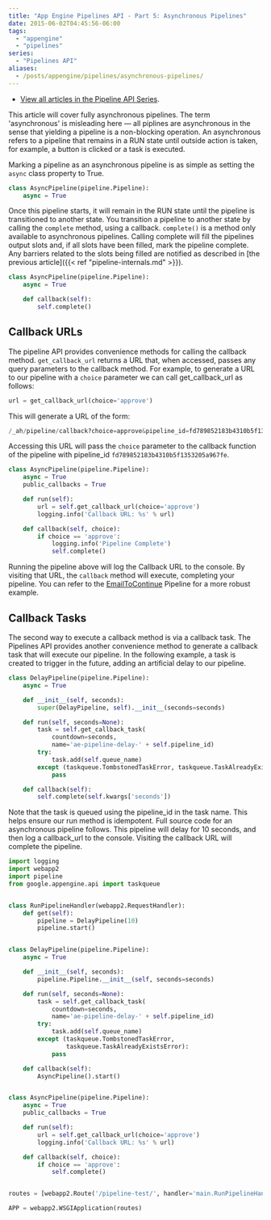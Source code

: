 ```yaml
---
title: "App Engine Pipelines API - Part 5: Asynchronous Pipelines" 
date: 2015-06-02T04:45:56-06:00
tags: 
  - "appengine"
  - "pipelines"
series:
  - "Pipelines API"
aliases:
  - /posts/appengine/pipelines/asynchronous-pipelines/
---
```


* [View all articles in the Pipeline API Series](http://sookocheff.com/series/pipelines-api/).

This article will cover fully asynchronous pipelines. The term 'asynchronous' is
misleading here — all piplines are asynchronous in the sense that yielding a
pipeline is a non-blocking operation. An asynchronous refers to a
pipeline that remains in a RUN state until outside action is taken, for example,
a button is clicked or a task is executed.

Marking a pipeline as an asynchronous pipeline is as simple as setting the
`async` class property to True.

```python
class AsyncPipeline(pipeline.Pipeline):
    async = True
```

Once this pipeline starts, it will remain in the RUN state until the pipeline is
transitioned to another state. You transition a pipeline to another state by
calling the `complete` method, using a callback. `complete()` is a
method only available to asynchronous pipelines. Calling complete will fill the
pipelines output slots and, if all slots have been filled, mark the pipeline
complete. Any barriers related to the slots being filled are notified as
described in [the previous article]({{< ref "pipeline-internals.md" >}}).

```python
class AsyncPipeline(pipeline.Pipeline):
    async = True

    def callback(self):
        self.complete()
```

## Callback URLs

The pipeline API provides convenience methods for calling the callback method.
`get_callback_url` returns a URL that, when accessed, passes any query
parameters to the callback method. For example, to generate a URL to our
pipeline with a `choice` parameter we can call get_callback_url as follows:

```python
url = get_callback_url(choice='approve')
```

This will generate a URL of the form:

```python
/_ah/pipeline/callback?choice=approve&pipeline_id=fd789852183b4310b5f1353205a967fe
```

Accessing this URL will pass the `choice` parameter to the callback function of
the pipeline with pipeline_id `fd789852183b4310b5f1353205a967fe`.

```python
class AsyncPipeline(pipeline.Pipeline):
    async = True
    public_callbacks = True

    def run(self):
        url = self.get_callback_url(choice='approve')
        logging.info('Callback URL: %s' % url)

    def callback(self, choice):
        if choice == 'approve':
            logging.info('Pipeline Complete')
            self.complete()
```

Running the pipeline above will log the Callback URL to the console. By visiting
that URL, the `callback` method will execute, completing your pipeline. You can
refer to the [EmailToContinue](https://github.com/GoogleCloudPlatform/appengine-pipelines/blob/master/python/src/pipeline/common.py) Pipeline for a more robust example.

## Callback Tasks

The second way to execute a callback method is via a callback task. The
Pipelines API provides another convenience method to generate a callback task
that will execute our pipeline. In the following example, a task is created to
trigger in the future, adding an artificial delay to our pipeline.

```python
class DelayPipeline(pipeline.Pipeline):
    async = True

    def __init__(self, seconds):
        super(DelayPipeline, self).__init__(seconds=seconds)

    def run(self, seconds=None):
        task = self.get_callback_task(
            countdown=seconds,
            name='ae-pipeline-delay-' + self.pipeline_id)
        try:
            task.add(self.queue_name)
        except (taskqueue.TombstonedTaskError, taskqueue.TaskAlreadyExistsError):
            pass

    def callback(self):
        self.complete(self.kwargs['seconds'])
```

Note that the task is queued using the pipeline_id in the task name. This helps
ensure our run method is idempotent. Full source code for an asynchronous
pipeline follows. This pipeline will delay for 10 seconds, and then log a
callback_url to the console. Visiting the callback URL will complete the
pipeline.

```python
import logging
import webapp2
import pipeline
from google.appengine.api import taskqueue


class RunPipelineHandler(webapp2.RequestHandler):
    def get(self):
        pipeline = DelayPipeline(10)
        pipeline.start()


class DelayPipeline(pipeline.Pipeline):
    async = True

    def __init__(self, seconds):
        pipeline.Pipeline.__init__(self, seconds=seconds)

    def run(self, seconds=None):
        task = self.get_callback_task(
            countdown=seconds,
            name='ae-pipeline-delay-' + self.pipeline_id)
        try:
            task.add(self.queue_name)
        except (taskqueue.TombstonedTaskError,
                taskqueue.TaskAlreadyExistsError):
            pass

    def callback(self):
        AsyncPipeline().start()


class AsyncPipeline(pipeline.Pipeline):
    async = True
    public_callbacks = True

    def run(self):
        url = self.get_callback_url(choice='approve')
        logging.info('Callback URL: %s' % url)

    def callback(self, choice):
        if choice == 'approve':
            self.complete()


routes = [webapp2.Route('/pipeline-test/', handler='main.RunPipelineHandler')]

APP = webapp2.WSGIApplication(routes)
```
